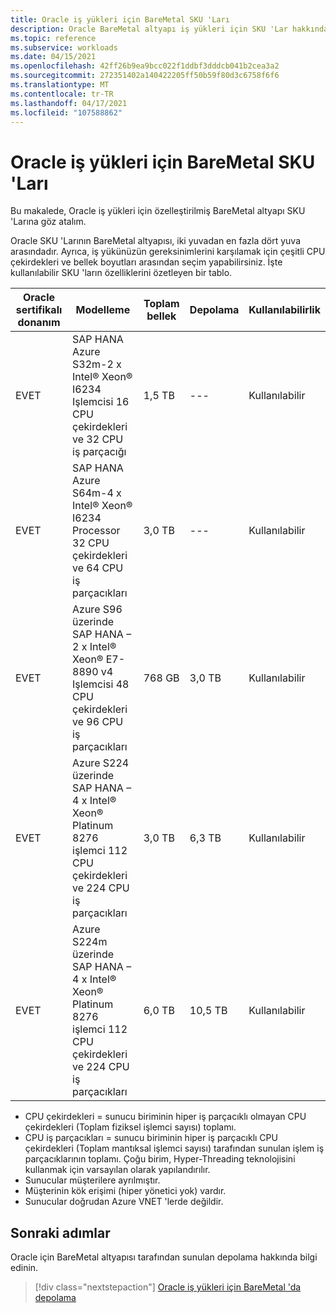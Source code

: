 ```yaml
---
title: Oracle iş yükleri için BareMetal SKU 'Ları
description: Oracle BareMetal altyapı iş yükleri için SKU 'Lar hakkında bilgi edinin.
ms.topic: reference
ms.subservice: workloads
ms.date: 04/15/2021
ms.openlocfilehash: 42ff26b9ea9bcc022f1ddbf3dddcb041b2cea3a2
ms.sourcegitcommit: 272351402a140422205ff50b59f80d3c6758f6f6
ms.translationtype: MT
ms.contentlocale: tr-TR
ms.lasthandoff: 04/17/2021
ms.locfileid: "107588862"
---
```

# <a name="baremetal-skus-for-oracle-workloads"></a>Oracle iş yükleri için BareMetal SKU 'Ları

Bu makalede, Oracle iş yükleri için özelleştirilmiş BareMetal altyapı SKU 'Larına göz atalım.

Oracle SKU 'Larının BareMetal altyapısı, iki yuvadan en fazla dört yuva arasındadır. Ayrıca, iş yükünüzün gereksinimlerini karşılamak için çeşitli CPU çekirdekleri ve bellek boyutları arasından seçim yapabilirsiniz. İşte kullanılabilir SKU 'ların özelliklerini özetleyen bir tablo.
 
| **Oracle sertifikalı**  **donanım** | **Modelleme** | **Toplam bellek** | **Depolama** | **Kullanılabilirlik** |
| --- | --- | --- | --- | --- |
| EVET | SAP HANA Azure S32m-2 x Intel® Xeon® I6234 Işlemcisi 16 CPU çekirdekleri ve 32 CPU iş parçacığı | 1,5 TB | --- | Kullanılabilir |
| EVET | SAP HANA Azure S64m-4 x Intel® Xeon® I6234 Processor 32 CPU çekirdekleri ve 64 CPU iş parçacıkları | 3,0 TB | --- | Kullanılabilir |
| EVET | Azure S96 üzerinde SAP HANA – 2 x Intel® Xeon® E7-8890 v4 Işlemcisi 48 CPU çekirdekleri ve 96 CPU iş parçacıkları | 768 GB | 3,0 TB | Kullanılabilir |
| EVET | Azure S224 üzerinde SAP HANA – 4 x Intel® Xeon® Platinum 8276 işlemci 112 CPU çekirdekleri ve 224 CPU iş parçacıkları | 3,0 TB | 6,3 TB | Kullanılabilir |
| EVET | Azure S224m üzerinde SAP HANA – 4 x Intel® Xeon® Platinum 8276 işlemci 112 CPU çekirdekleri ve 224 CPU iş parçacıkları | 6,0 TB | 10,5 TB | Kullanılabilir |

- CPU çekirdekleri = sunucu biriminin hiper iş parçacıklı olmayan CPU çekirdekleri (Toplam fiziksel işlemci sayısı) toplamı. 
- CPU iş parçacıkları = sunucu biriminin hiper iş parçacıklı CPU çekirdekleri (Toplam mantıksal işlemci sayısı) tarafından sunulan işlem iş parçacıklarının toplamı. Çoğu birim, Hyper-Threading teknolojisini kullanmak için varsayılan olarak yapılandırılır.
- Sunucular müşterilere ayrılmıştır.
- Müşterinin kök erişimi (hiper yönetici yok) vardır.
- Sunucular doğrudan Azure VNET 'lerde değildir.

## <a name="next-steps"></a>Sonraki adımlar

Oracle için BareMetal altyapısı tarafından sunulan depolama hakkında bilgi edinin.

> [!div class="nextstepaction"]
> [Oracle iş yükleri için BareMetal 'da depolama](oracle-baremetal-storage.md)
